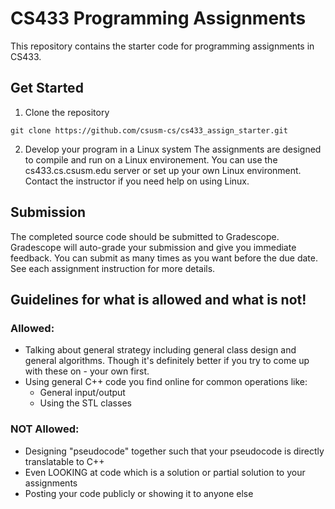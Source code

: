 ﻿# CS433 Programming Assignments
 This repository contains the starter code for programming assignments in CS433.
 ## Get Started
 1. Clone the repository
 ```
 git clone https://github.com/csusm-cs/cs433_assign_starter.git
 ```
 2. Develop your program in a Linux system
The assignments are designed to compile and run on a Linux environement. You can use the cs433.cs.csusm.edu server or set up your own Linux environment. Contact the instructor if you need help on using Linux.

## Submission
The completed source code should be submitted to Gradescope. Gradescope will auto-grade your submission and give you immediate feedback. You can submit as many times as you want before the due date.  See each assignment instruction for more details.

## Guidelines for what is allowed and what is not!
### Allowed:
- Talking about general strategy including general class design and general algorithms. Though it's definitely better if you try to come up with these on  - your own first.
- Using general C++ code you find online for common operations like:
  - General input/output
  - Using the STL classes
### NOT Allowed:
- Designing "pseudocode" together such that your pseudocode is directly translatable to C++
- Even LOOKING at code which is a solution or partial solution to your assignments
- Posting your code publicly or showing it to anyone else

